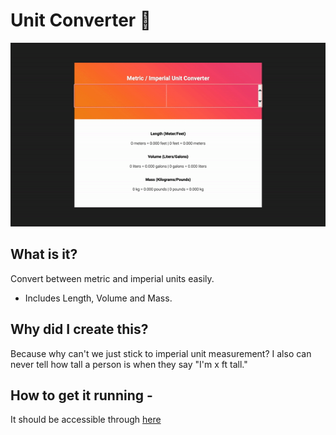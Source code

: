 # Unit Converter 🔢
![Preview](converter.gif)

## What is it?

Convert between metric and imperial units easily.
- Includes Length, Volume and Mass.

## Why did I create this?

Because why can't we just stick to imperial unit measurement? I also can never tell how tall a person is when they say "I'm x ft tall."

## How to get it running -

It should be accessible through [here](https://diy-a.github.io/unit-converter)
